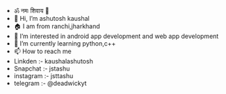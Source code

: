 - ॐ नमः शिवाय  🙏
- 👋 Hi, I’m ashutosh kaushal
- 🏠 I am from ranchi,jharkhand
- 👀 I’m interested in android app development and web app development
- 🌱 I’m currently learning python,c++
- 📫 How to reach me 
- Linkden :- kaushalashutosh
- Snapchat  :- jstashu
- instagram :- jsttashu
- telegram :- @deadwickyt

<!---
Not there yet but closer than yesterday
--->
